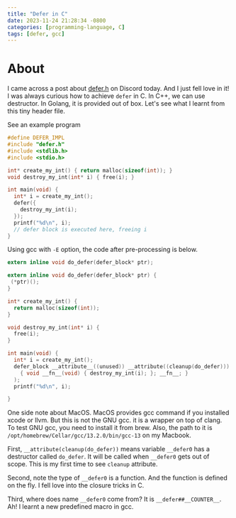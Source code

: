 ```yaml
---
title: "Defer in C"
date: 2023-11-24 21:28:34 -0800
categories: [programming-language, C]
tags: [defer, gcc]
---
```


# About

I came across a post about
[defer.h](https://github.com/Jomy10/defer/tree/master) on Discord today. And I
just fell love in it! I was always curious how to achieve `defer` in C. In C++,
we can use destructor. In Golang, it is provided out of box. Let's see what I
learnt from this tiny header file.

See an example program

```c
#define DEFER_IMPL
#include "defer.h"
#include <stdlib.h>
#include <stdio.h>

int* create_my_int() { return malloc(sizeof(int)); }
void destroy_my_int(int* i) { free(i); }

int main(void) {
  int* i = create_my_int();
  defer({
    destroy_my_int(i);
  });
  printf("%d\n", i);
  // defer block is executed here, freeing i
}
```

Using gcc with `-E` option, the code after pre-processing is below.

```c
extern inline void do_defer(defer_block* ptr);

extern inline void do_defer(defer_block* ptr) {
 (*ptr)();
}

int* create_my_int() {
  return malloc(sizeof(int));
}

void destroy_my_int(int* i) {
  free(i);
}

int main(void) {
  int* i = create_my_int();
  defer_block __attribute__((unused)) __attribute((cleanup(do_defer))) __defer0 = (
    { void __fn__(void) { destroy_my_int(i); }; __fn__; }
  );
  printf("%d\n", i);

}
```

One side note about MacOS. MacOS provides gcc command if you installed xcode or
llvm. But this is not the GNU gcc. it is a wrapper on top of clang. To test GNU
gcc, you need to install it from brew. Also, the path to it is
`/opt/homebrew/Cellar/gcc/13.2.0/bin/gcc-13` on my Macbook.

First, `__attribute(cleanup(do_defer))` means variable `__defer0` has a
destructor called `do_defer`. It will be called when `__defer0` gets out of
scope. This is my first time to see `cleanup` attribute.

Second, note the type of `__defer0` is a function. And the function is defined
on the fly. I fell love into the closure tricks in C.

Third, where does name `__defer0` come from? It is `__defer##__COUNTER__`. Ah!
I learnt a new predefined macro in gcc.
